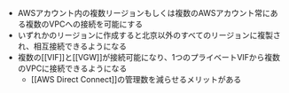 - AWSアカウント内の複数リージョンもしくは複数のAWSアカウント常にある複数のVPCへの接続を可能にする
- いずれかのリージョンに作成すると北京以外のすべてのリージョンに複製され、相互接続できるようになる
- 複数の[[VIF]]と[[VGW]]が接続可能になり、1つのプライベートVIFから複数のVPCに接続できるようになる
	- [[AWS Direct Connect]]の管理数を減らせるメリットがある